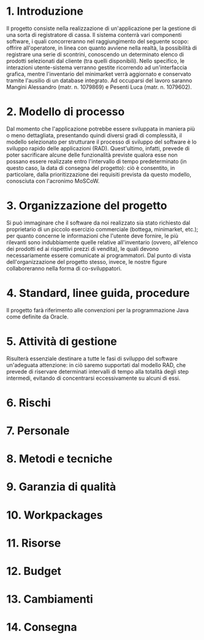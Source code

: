# 1. Introduzione
Il progetto consiste nella realizzazione di un'applicazione per la gestione di una sorta di registratore di cassa.
Il sistema conterrà vari componenti software, i quali concorreranno nel raggiungimento del seguente scopo: offrire all'operatore, in linea con quanto avviene nella realtà, la possibilità di registrare una serie di scontrini, conoscendo un determinato elenco di prodotti selezionati dal cliente (tra quelli disponibili).
Nello specifico, le interazioni utente-sistema verranno gestite ricorrendo ad un'interfaccia grafica, mentre l'inventario del minimarket verrà aggiornato e conservato tramite l'ausilio di un database integrato.
Ad occuparsi del lavoro saranno Mangini Alessandro (matr. n. 1079869) e Pesenti Luca (matr. n. 1079602).
# 2. Modello di processo
Dal momento che l'applicazione potrebbe essere sviluppata in maniera più o meno dettagliata, presentando quindi diversi gradi di complessità, il modello selezionato per strutturare il processo di sviluppo del software è lo sviluppo rapido delle applicazioni (RAD).
Quest'ultimo, infatti, prevede di poter sacrificare alcune delle funzionalità previste qualora esse non possano essere realizzate entro l'intervallo di tempo predeterminato (in questo caso, la data di consegna del progetto): ciò è consentito, in particolare, dalla prioritizzazione dei requisiti prevista da questo modello, conosciuta con l'acronimo MoSCoW.
# 3. Organizzazione del progetto
Si può immaginare che il software da noi realizzato sia stato richiesto dal proprietario di un piccolo esercizio commerciale (bottega, minimarket, etc.); per quanto concerne le informazioni che l'utente deve fornire, le più rilevanti sono indubbiamente quelle relative all'inventario (ovvero, all'elenco dei prodotti ed ai rispettivi prezzi di vendita), le quali devono necessariamente essere comunicate ai programmatori.
Dal punto di vista dell'organizzazione del progetto stesso, invece, le nostre figure collaboreranno nella forma di co-sviluppatori.
# 4. Standard, linee guida, procedure
Il progetto farà riferimento alle convenzioni per la programmazione Java come definite da Oracle.
# 5. Attività di gestione
Risulterà essenziale destinare a tutte le fasi di sviluppo del software un'adeguata attenzione: in ciò saremo supportati dal modello RAD, che prevede di riservare determinati intervalli di tempo alla totalità degli step intermedi, evitando di concentrarsi eccessivamente su alcuni di essi.
# 6. Rischi

# 7. Personale

# 8. Metodi e tecniche

# 9. Garanzia di qualità

# 10. Workpackages

# 11. Risorse

# 12. Budget

# 13. Cambiamenti

# 14. Consegna
